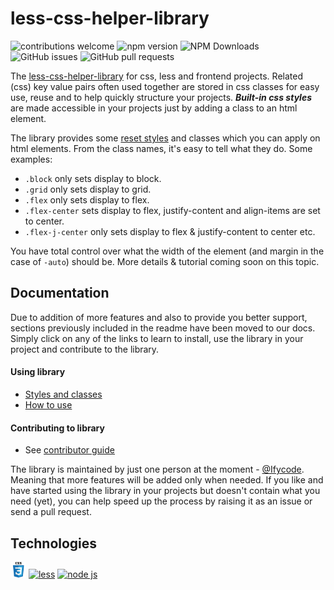 # less-css-helper-library


![contributions welcome](https://img.shields.io/badge/contributions-welcome-brightgreen.svg?style=flat) ![npm version](https://badge.fury.io/js/%40code-collabo%2Fless-css-helper-library.svg) ![NPM Downloads](https://img.shields.io/npm/dm/@code-collabo/less-css-helper-library?color=blue) ![GitHub issues](https://img.shields.io/github/issues/code-collabo/less-css-helper-library?color=red) ![GitHub pull requests](https://img.shields.io/github/issues-pr/code-collabo/less-css-helper-library?color=goldenrod) 

The [less-css-helper-library](https://github.com/code-collabo/less-css-helper-library) for css, less and frontend projects. Related (css) key value pairs often used together are stored in css classes for easy use, reuse and to help quickly structure your projects. ***Built-in css styles*** are made accessible in your projects just by adding a class to an html element.

The library provides some [reset styles](https://github.com/code-collabo/less-css-helper-library/blob/main/less/01-base/reset.less) and classes which you can apply on html elements.
From the class names, it's easy to tell what they do. Some examples:

* `.block` only sets display to block.
* `.grid` only sets display to grid. 
* `.flex` only sets display to flex.
* `.flex-center` sets display to flex, justify-content and align-items are set to center. 
* `.flex-j-center` only sets display to flex & justify-content to center etc.

You have total control over what the width of the element (and margin in the case of `-auto`) should be. More details & tutorial coming soon on this topic.

## Documentation
Due to addition of more features and also to provide you better support, sections previously included in the readme have been moved to our docs. Simply click on any of the links to learn to install, use the library in your project and contribute to the library.
#### Using library
* [Styles and classes](https://github.com/code-collabo/docs/blob/main/user-guide/less-css-helper-library/styles-and-classes.md)
* [How to use](https://github.com/code-collabo/docs/blob/main/user-guide/less-css-helper-library/how-to-use.md)
#### Contributing to library
* See [contributor guide](https://github.com/code-collabo/docs/tree/main/contributor-guide)

The library is maintained by just one person at the moment - [@Ifycode](https://github.com/Ifycode). Meaning that more features will be added only when needed. If you like and have started using the library in your projects but doesn't contain what you need (yet), you can help speed up the process by raising it as an issue or send a pull request. 

## Technologies
[<img alt="CSS 3" width="25px" src="https://raw.githubusercontent.com/github/explore/80688e429a7d4ef2fca1e82350fe8e3517d3494d/topics/css/css.png" />](https://github.com/code-collabo/less-css-helper-library) [<img alt="less" height="20px" src="http://lesscss.org/public/img/less_logo.png" />](https://github.com/code-collabo/less-css-helper-library) [<img alt="node js" height="25px" src="https://nodejs.org/static/images/logos/nodejs-new-pantone-black.svg" />](https://github.com/code-collabo/less-css-helper-library)
